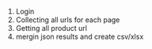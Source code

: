 1. Login
2. Collecting all urls for each page
3. Getting all product url
4. mergin json results and create csv/xlsx
